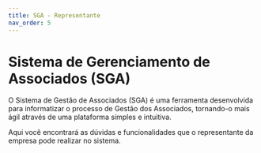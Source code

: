 ```yaml
---
title: SGA - Representante
nav_order: 5
---
```


# Sistema de Gerenciamento de Associados (SGA)

O Sistema de Gestão de Associados (SGA) é uma ferramenta desenvolvida para informatizar o processo de Gestão dos Associados, tornando-o mais ágil através de uma plataforma simples e intuitiva.

Aqui você encontrará as dúvidas e funcionalidades que o representante da empresa pode realizar no sistema.
